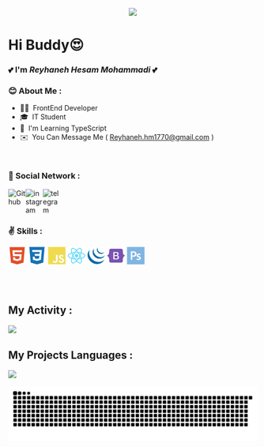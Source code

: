 <p align="center">
  <img src="https://camo.githubusercontent.com/07072905c6c17b10d7c34414f0f029e7172f34a26a3d4948d566377cdc493501/68747470733a2f2f63617073756c652d72656e6465722e76657263656c2e6170702f6170693f747970653d776176696e6726636f6c6f723d6772616469656e7426746578743d57656c636f6d65266865696768743d3130302673656374696f6e3d686561646572" />  
</p>

<h1> Hi Buddy😍 </h1> 

<h3> 💕 I'm <b><i>Reyhaneh Hesam Mohammadi</i></b> 💕 </h3>

<h3> 😊&nbsp;About Me : </h3>

- 👩‍💻 &nbsp;FrontEnd Developer
- 🎓 &nbsp;IT Student
- 🧠 &nbsp;I'm Learning TypeScript
- ✉️ &nbsp;You Can Message Me ( Reyhaneh.hm1770@gmail.com )

<br>

### 🔗 Social Network : 
<a href="https://github.com/Reyhaneh-hm" target="_blank"><img class="icon"  width="35px" align="left" alt="Github"  src="https://img.icons8.com/3d-fluency/94/null/github.png" /></a>
<a href="https://instagram.com/reycode-web?igshid=ZGUzMzM3NWJiOQ==" target="_blank"><img class="icon" align="left" alt="instagram" width="35px" src="https://img.icons8.com/3d-fluency/94/null/instagram-new.png" /></a>
<a href="http://T.me/ReyCode3" target="_blank"><img class="icon" align="left" alt="telegram" width="35px" src="https://img.icons8.com/?size=100&id=k4jADXhS5U1t&format=png" /></a>

<br><br><br>

### ✌ Skills :

<p align="left">
    <a href="https://developer.mozilla.org/en-US/docs/Glossary/HTML5" target="_blank" rel="noreferrer"><img src="https://raw.githubusercontent.com/sabzlearn-ir/sabzlearn-ir/4d2a781931f79c747a132c28eae4ebfbb8eaa7d7/html5-colored.svg" width="36" height="36" alt="HTML5" /></a>
  <a href="https://www.w3.org/TR/CSS/#css" target="_blank" rel="noreferrer"><img src="https://raw.githubusercontent.com/sabzlearn-ir/sabzlearn-ir/4d2a781931f79c747a132c28eae4ebfbb8eaa7d7/css3-colored.svg" width="36" height="36" alt="CSS3" /></a>
  <a href="https://developer.mozilla.org/en-US/docs/Web/JavaScript" target="_blank" rel="noreferrer"><img src="https://raw.githubusercontent.com/sabzlearn-ir/sabzlearn-ir/4d2a781931f79c747a132c28eae4ebfbb8eaa7d7/javascript-colored.svg" width="36" height="36" alt="Javascript" /></a>
<!-- <a href="https://developer.mozilla.org/en-US/docs/Learn/Tools_and_testing/Client-side_JavaScript_frameworks/Vue_getting_started" target="_blank" rel="noreferrer"><img src="" width="36" height="36" alt="Vue.js" /></a> -->
    <a href="https://reactjs.org/" target="_blank" rel="noreferrer"><img src="https://raw.githubusercontent.com/sabzlearn-ir/sabzlearn-ir/4d2a781931f79c747a132c28eae4ebfbb8eaa7d7/react-colored.svg" width="36" height="36" alt="React" /></a>
    <a href="https://jquery.com/" target="_blank" rel="noreferrer"><img src="https://raw.githubusercontent.com/sabzlearn-ir/sabzlearn-ir/4d2a781931f79c747a132c28eae4ebfbb8eaa7d7/jquery-colored.svg" width="36" height="36" alt="JQuery" /></a>
    <a href="https://getbootstrap.com/" target="_blank" rel="noreferrer"><img src="https://raw.githubusercontent.com/sabzlearn-ir/sabzlearn-ir/4d2a781931f79c747a132c28eae4ebfbb8eaa7d7/bootstrap-colored.svg" width="36" height="36" alt="Bootstrap" /></a>
<!--     <a href="https://mui.com/" target="_blank" rel="noreferrer"><img src="https://raw.githubusercontent.com/sabzlearn-ir/sabzlearn-ir/4d2a781931f79c747a132c28eae4ebfbb8eaa7d7/materialui-colored.svg" width="36" height="36" alt="Material UI" /></a> -->
<!--     <a href="https://redux.js.org/" target="_blank" rel="noreferrer"><img src="https://raw.githubusercontent.com/sabzlearn-ir/sabzlearn-ir/4d2a781931f79c747a132c28eae4ebfbb8eaa7d7/redux-colored.svg" width="36" height="36" alt="Redux" /></a> -->
<!--     <a href="https://www.mysql.com/" target="_blank" rel="noreferrer"><img src="https://raw.githubusercontent.com/sabzlearn-ir/sabzlearn-ir/4d2a781931f79c747a132c28eae4ebfbb8eaa7d7/mysql-colored.svg" width="36" height="36" alt="MySQL" /></a> -->
<!--     <a href="https://www.mongodb.com/" target="_blank" rel="noreferrer"><img src="https://raw.githubusercontent.com/sabzlearn-ir/sabzlearn-ir/4d2a781931f79c747a132c28eae4ebfbb8eaa7d7/mongodb-colored.svg" width="36" height="36" alt="MongoDB" /></a> -->
    <a href="https://www.adobe.com/uk/products/photoshop.html" target="_blank" rel="noreferrer"><img src="https://raw.githubusercontent.com/sabzlearn-ir/sabzlearn-ir/4d2a781931f79c747a132c28eae4ebfbb8eaa7d7/photoshop-colored.svg" width="36" height="36" alt="Photoshop" /></a>
</p>

<br><br>


## My Activity :
<img src="https://github-readme-stats.vercel.app/api?username=Reyhaneh-hm&show_icons=true&theme=radical" />

<br>

## My Projects Languages :
<img src="https://github-readme-stats.vercel.app/api/top-langs/?username=Reyhaneh-hm&hide_progress=true" />

<br>

<p align="center">
<img align="center" src="https://raw.githubusercontent.com/imrrobat/imrrobat/d1b244e170d2b75fdda3efd499eaaf163f7a617c/images/github-contribution-grid-snake.svg" />
</p>

